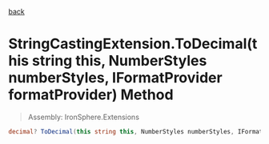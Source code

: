 ﻿

[back](/IronSphere.Extensions/types/StringCastingExtension)

# StringCastingExtension.ToDecimal(this string this, NumberStyles numberStyles, IFormatProvider formatProvider) Method

> Assembly: IronSphere.Extensions

```csharp
decimal? ToDecimal(this string this, NumberStyles numberStyles, IFormatProvider formatProvider)
```



 